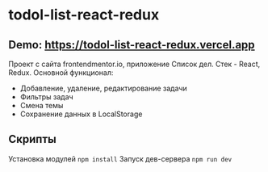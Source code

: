 # todol-list-react-redux

## Demo: https://todol-list-react-redux.vercel.app

Проект с сайта frontendmentor.io, приложение Список дел. Стек - React, Redux. Основной функционал: 
 - Добавление, удаление, редактирование задачи
 - Фильтры задач
 - Смена темы
 - Сохранение данных в LocalStorage

## Скрипты

Установка модулей `npm install`
Запуск дев-сервера `npm run dev`
